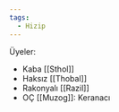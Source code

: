```yaml
---  
tags:  
  - Hizip  
---  
```

  
Üyeler:  
- Kaba [[Sthol]]  
- Haksız [[Thobal]]  
- Rakonyalı [[Razil]]  
- OÇ [[Muzog]]: Keranacı